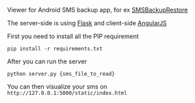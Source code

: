 Viewer for Android SMS backup app, for ex [SMSBackupRestore](https://play.google.com/store/apps/details?id=com.riteshsahu.SMSBackupRestore)

The server-side is using [Flask](http://flask.pocoo.org/) and client-side [AngularJS](http://angularjs.org/)

First you need to install all the PIP requirement

    pip install -r requirements.txt
    
After you can run the server
    
    python server.py {sms_file_to_read}

You can then visualize your sms on `http://127.0.0.1:5000/static/index.html`

    
